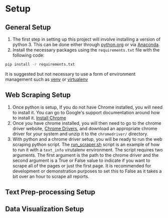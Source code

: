 # Setup

## General Setup

1. The first step in setting up this project will involve installing a version of python 3.  This can be done either through [python.org](https://www.python.org/) or via [Anaconda](https://www.anaconda.com/distribution/).
2. Install the necessary packages using the `requirements.txt` file with the following code:

```bash
pip install -r requirements.txt
```

It is suggested but not necessary to use a form of environment management such as [venv](https://docs.python.org/3/library/venv.html) or [virtualenv](https://virtualenv.pypa.io/en/latest/)

## Web Scraping Setup

1. Once python is setup, If you do not have Chrome installed, you will need to install it.  You can go to Google's support documentation around how to install it. [Install Chrome](https://support.google.com/chrome/answer/95346?co=GENIE.Platform%3DDesktop&hl=en)
2. Once you have chrome installed, you will then need to go to the chrome driver website, [Chrome Drivers](https://chromedriver.chromium.org/downloads), and download an appropriate chrome driver for your system and unzip it to the `chromedriver/` directory.
3. With python and a chrome driver setup, you will be ready to run the web scraping python script.  The [run_scraper.sh](run_scraper.sh) script is an example of how to run it with a `text_info` virutalenv environment.  The script requires two arguments.  The first argument is the path to the chrome driver and the second argument is a True or False value to indicate if you want to scrape all of the pages or just the first page.  It is recommended for development or demonstration purposes to set this to False as it takes a bit over an hour to scrape all reports.

## Text Prep-processing Setup

## Data Visualization Setup
